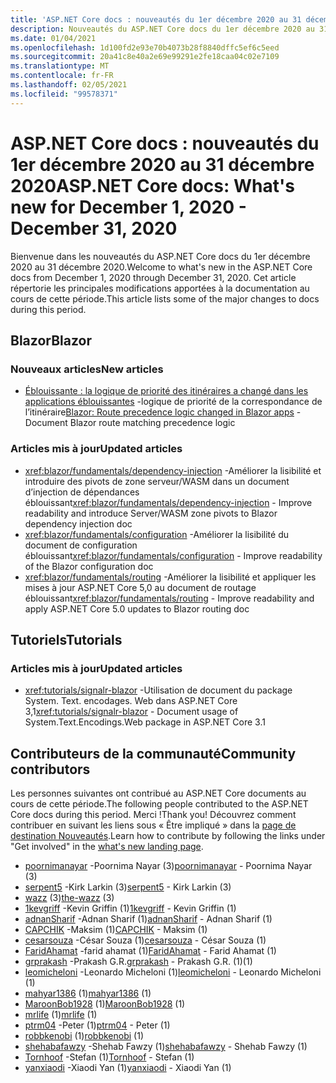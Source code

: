 ```yaml
---
title: 'ASP.NET Core docs : nouveautés du 1er décembre 2020 au 31 décembre 2020'
description: Nouveautés du ASP.NET Core docs du 1er décembre 2020 au 31 décembre 2020.
ms.date: 01/04/2021
ms.openlocfilehash: 1d100fd2e93e70b4073b28f8840dffc5ef6c5eed
ms.sourcegitcommit: 20a41c8e40a2e69e99291e2fe18caa04c02e7109
ms.translationtype: MT
ms.contentlocale: fr-FR
ms.lasthandoff: 02/05/2021
ms.locfileid: "99578371"
---
```

# <a name="aspnet-core-docs-whats-new-for-december-1-2020---december-31-2020"></a><span data-ttu-id="ee55d-103">ASP.NET Core docs : nouveautés du 1er décembre 2020 au 31 décembre 2020</span><span class="sxs-lookup"><span data-stu-id="ee55d-103">ASP.NET Core docs: What's new for December 1, 2020 - December 31, 2020</span></span>

<span data-ttu-id="ee55d-104">Bienvenue dans les nouveautés du ASP.NET Core docs du 1er décembre 2020 au 31 décembre 2020.</span><span class="sxs-lookup"><span data-stu-id="ee55d-104">Welcome to what's new in the ASP.NET Core docs from December 1, 2020 through December 31, 2020.</span></span> <span data-ttu-id="ee55d-105">Cet article répertorie les principales modifications apportées à la documentation au cours de cette période.</span><span class="sxs-lookup"><span data-stu-id="ee55d-105">This article lists some of the major changes to docs during this period.</span></span>

## <a name="blazor"></a><span data-ttu-id="ee55d-106">Blazor</span><span class="sxs-lookup"><span data-stu-id="ee55d-106">Blazor</span></span>

### <a name="new-articles"></a><span data-ttu-id="ee55d-107">Nouveaux articles</span><span class="sxs-lookup"><span data-stu-id="ee55d-107">New articles</span></span>

- <span data-ttu-id="ee55d-108">[Éblouissante : la logique de priorité des itinéraires a changé dans les applications éblouissantes](/dotnet/core/compatibility/aspnet-core/5.0/blazor-routing-logic-changed) -logique de priorité de la correspondance de l’itinéraire</span><span class="sxs-lookup"><span data-stu-id="ee55d-108">[Blazor: Route precedence logic changed in Blazor apps](/dotnet/core/compatibility/aspnet-core/5.0/blazor-routing-logic-changed) - Document Blazor route matching precedence logic</span></span>

### <a name="updated-articles"></a><span data-ttu-id="ee55d-109">Articles mis à jour</span><span class="sxs-lookup"><span data-stu-id="ee55d-109">Updated articles</span></span>

- <span data-ttu-id="ee55d-110"><xref:blazor/fundamentals/dependency-injection> -Améliorer la lisibilité et introduire des pivots de zone serveur/WASM dans un document d’injection de dépendances éblouissant</span><span class="sxs-lookup"><span data-stu-id="ee55d-110"><xref:blazor/fundamentals/dependency-injection> - Improve readability and introduce Server/WASM zone pivots to Blazor dependency injection doc</span></span>
- <span data-ttu-id="ee55d-111"><xref:blazor/fundamentals/configuration> -Améliorer la lisibilité du document de configuration éblouissant</span><span class="sxs-lookup"><span data-stu-id="ee55d-111"><xref:blazor/fundamentals/configuration> - Improve readability of the Blazor configuration doc</span></span>
- <span data-ttu-id="ee55d-112"><xref:blazor/fundamentals/routing> -Améliorer la lisibilité et appliquer les mises à jour ASP.NET Core 5,0 au document de routage éblouissant</span><span class="sxs-lookup"><span data-stu-id="ee55d-112"><xref:blazor/fundamentals/routing> - Improve readability and apply ASP.NET Core 5.0 updates to Blazor routing doc</span></span>

## <a name="tutorials"></a><span data-ttu-id="ee55d-113">Tutoriels</span><span class="sxs-lookup"><span data-stu-id="ee55d-113">Tutorials</span></span>

### <a name="updated-articles"></a><span data-ttu-id="ee55d-114">Articles mis à jour</span><span class="sxs-lookup"><span data-stu-id="ee55d-114">Updated articles</span></span>

- <span data-ttu-id="ee55d-115"><xref:tutorials/signalr-blazor> -Utilisation de document du package System. Text. encodages. Web dans ASP.NET Core 3,1</span><span class="sxs-lookup"><span data-stu-id="ee55d-115"><xref:tutorials/signalr-blazor> - Document usage of System.Text.Encodings.Web package in ASP.NET Core 3.1</span></span>

## <a name="community-contributors"></a><span data-ttu-id="ee55d-116">Contributeurs de la communauté</span><span class="sxs-lookup"><span data-stu-id="ee55d-116">Community contributors</span></span>

<span data-ttu-id="ee55d-117">Les personnes suivantes ont contribué au ASP.NET Core documents au cours de cette période.</span><span class="sxs-lookup"><span data-stu-id="ee55d-117">The following people contributed to the ASP.NET Core docs during this period.</span></span> <span data-ttu-id="ee55d-118">Merci !</span><span class="sxs-lookup"><span data-stu-id="ee55d-118">Thank you!</span></span> <span data-ttu-id="ee55d-119">Découvrez comment contribuer en suivant les liens sous « Être impliqué » dans la [page de destination Nouveautés](index.yml).</span><span class="sxs-lookup"><span data-stu-id="ee55d-119">Learn how to contribute by following the links under "Get involved" in the [what's new landing page](index.yml).</span></span>

- <span data-ttu-id="ee55d-120">[poornimanayar](https://github.com/poornimanayar) -Poornima Nayar (3)</span><span class="sxs-lookup"><span data-stu-id="ee55d-120">[poornimanayar](https://github.com/poornimanayar) - Poornima Nayar (3)</span></span>
- <span data-ttu-id="ee55d-121">[serpent5](https://github.com/serpent5) -Kirk Larkin (3)</span><span class="sxs-lookup"><span data-stu-id="ee55d-121">[serpent5](https://github.com/serpent5) - Kirk Larkin (3)</span></span>
- <span data-ttu-id="ee55d-122">[wazz](https://github.com/the-wazz) (3)</span><span class="sxs-lookup"><span data-stu-id="ee55d-122">[the-wazz](https://github.com/the-wazz) (3)</span></span>
- <span data-ttu-id="ee55d-123">[1kevgriff](https://github.com/1kevgriff) -Kevin Griffin (1)</span><span class="sxs-lookup"><span data-stu-id="ee55d-123">[1kevgriff](https://github.com/1kevgriff) - Kevin Griffin (1)</span></span>
- <span data-ttu-id="ee55d-124">[adnanSharif](https://github.com/adnanSharif) -Adnan Sharif (1)</span><span class="sxs-lookup"><span data-stu-id="ee55d-124">[adnanSharif](https://github.com/adnanSharif) - Adnan Sharif (1)</span></span>
- <span data-ttu-id="ee55d-125">[CAPCHIK](https://github.com/CAPCHIK) -Maksim (1)</span><span class="sxs-lookup"><span data-stu-id="ee55d-125">[CAPCHIK](https://github.com/CAPCHIK) - Maksim (1)</span></span>
- <span data-ttu-id="ee55d-126">[cesarsouza](https://github.com/cesarsouza) -César Souza (1)</span><span class="sxs-lookup"><span data-stu-id="ee55d-126">[cesarsouza](https://github.com/cesarsouza) - César Souza (1)</span></span>
- <span data-ttu-id="ee55d-127">[FaridAhamat](https://github.com/FaridAhamat) -farid ahamat (1)</span><span class="sxs-lookup"><span data-stu-id="ee55d-127">[FaridAhamat](https://github.com/FaridAhamat) - Farid Ahamat (1)</span></span>
- <span data-ttu-id="ee55d-128">[grprakash](https://github.com/grprakash) -Prakash G.R.</span><span class="sxs-lookup"><span data-stu-id="ee55d-128">[grprakash](https://github.com/grprakash) - Prakash G.R.</span></span> <span data-ttu-id="ee55d-129">(1)</span><span class="sxs-lookup"><span data-stu-id="ee55d-129">(1)</span></span>
- <span data-ttu-id="ee55d-130">[leomicheloni](https://github.com/leomicheloni) -Leonardo Micheloni (1)</span><span class="sxs-lookup"><span data-stu-id="ee55d-130">[leomicheloni](https://github.com/leomicheloni) - Leonardo Micheloni (1)</span></span>
- <span data-ttu-id="ee55d-131">[mahyar1386](https://github.com/mahyar1386) (1)</span><span class="sxs-lookup"><span data-stu-id="ee55d-131">[mahyar1386](https://github.com/mahyar1386) (1)</span></span>
- <span data-ttu-id="ee55d-132">[MaroonBob1928](https://github.com/MaroonBob1928) (1)</span><span class="sxs-lookup"><span data-stu-id="ee55d-132">[MaroonBob1928](https://github.com/MaroonBob1928) (1)</span></span>
- <span data-ttu-id="ee55d-133">[mrlife](https://github.com/mrlife) (1)</span><span class="sxs-lookup"><span data-stu-id="ee55d-133">[mrlife](https://github.com/mrlife) (1)</span></span>
- <span data-ttu-id="ee55d-134">[ptrm04](https://github.com/ptrm04) -Peter (1)</span><span class="sxs-lookup"><span data-stu-id="ee55d-134">[ptrm04](https://github.com/ptrm04) - Peter (1)</span></span>
- <span data-ttu-id="ee55d-135">[robbkenobi](https://github.com/robbkenobi) (1)</span><span class="sxs-lookup"><span data-stu-id="ee55d-135">[robbkenobi](https://github.com/robbkenobi) (1)</span></span>
- <span data-ttu-id="ee55d-136">[shehabafawzy](https://github.com/shehabafawzy) -Shehab Fawzy (1)</span><span class="sxs-lookup"><span data-stu-id="ee55d-136">[shehabafawzy](https://github.com/shehabafawzy) - Shehab Fawzy (1)</span></span>
- <span data-ttu-id="ee55d-137">[Tornhoof](https://github.com/Tornhoof) -Stefan (1)</span><span class="sxs-lookup"><span data-stu-id="ee55d-137">[Tornhoof](https://github.com/Tornhoof) - Stefan (1)</span></span>
- <span data-ttu-id="ee55d-138">[yanxiaodi](https://github.com/yanxiaodi) -Xiaodi Yan (1)</span><span class="sxs-lookup"><span data-stu-id="ee55d-138">[yanxiaodi](https://github.com/yanxiaodi) - Xiaodi Yan (1)</span></span>
